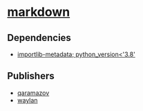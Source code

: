 # [markdown](https://pypi.org/project/markdown)

## Dependencies
- [importlib-metadata; python_version<'3.8'](packages/i/importlib-metadata.md)



## Publishers
- [qaramazov](https://pypi.org/user/qaramazov)
- [waylan](https://pypi.org/user/waylan)

